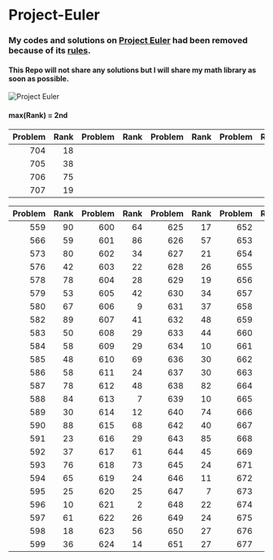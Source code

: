 <!--
 * @Author: zhaoyang.liang
 * @Github: https://github.com/LzyRapx
 * @Date: 2020-02-01 16:17:23
 -->
# Project-Euler
### My codes and solutions on [Project Euler](https://projecteuler.net/archives) had been removed because of its [rules](https://projecteuler.chat/viewtopic.php?f=50&t=1356).

#### This Repo will not share any solutions but I will share my math library as soon as possible.

![Project Euler](https://projecteuler.net/profile/LzyRapx.png)

#### max(Rank) = 2nd
|Problem|Rank|Problem|Rank|Problem|Rank|Problem|Rank|Problem|Rank|
|------:|---:|------:|---:|------:|---:|------:|---:|------:|---:|
|704|18|||||||||
|705|38|||||||||
|706|75|||||||||
|707|19|||||||||

|Problem|Rank|Problem|Rank|Problem|Rank|Problem|Rank|Problem|Rank|
|------:|---:|------:|---:|------:|---:|------:|---:|------:|---:|
|559|90|600|64|625|17|652|19|678|29|
|566|59|601|86|626|57|653|17|679|58|
|573|80|602|34|627|21|654|22|680|28|
|576|42|603|22|628|26|655|56|681|13|
|578|78|604|28|629|19|656|15|682|37|
|579|53|605|42|630|34|657|23|683|31|
|580|67|606|9|631|37|658|9|684|35|
|582|89|607|41|632|48|659|26|685|29|
|583|50|608|29|633|44|660|46|687|45|
|584|58|609|29|634|10|661|23|688|30|
|585|48|610|69|636|30|662|17|689|35|
|586|58|611|24|637|30|663|22|690|35|
|587|78|612|48|638|82|664|42|691|20|
|588|84|613|7|639|10|665|38|692|28|
|589|30|614|12|640|74|666|28|693|73|
|590|88|615|68|642|40|667|25|694|92|
|591|23|616|29|643|85|668|91|695|40|
|592|37|617|61|644|45|669|21|696|29|
|593|76|618|73|645|24|671|81|697|87|
|594|65|619|24|646|11|672|13|698|32|
|595|25|620|25|647|7|673|15|699|38|
|596|10|621|2|648|22|674|23|700|66|
|597|61|622|26|649|24|675|9|701|65|
|598|18|623|56|650|27|676|76|702|21|
|599|36|624|14|651|27|677|18|703|33|

